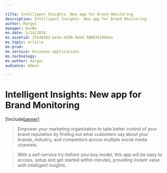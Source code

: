 ```yaml
---

title: Intelligent Insights  New app for Brand Monitoring
description: Intelligent Insights  New app for Brand Monitoring
author: MargoC
manager: AnnBe
ms.date: 5/14/2018
ms.assetid: 2fe48d82-be2e-4209-9eb4-380834206b5e
ms.topic: article
ms.prod: 
ms.service: business-applications
ms.technology: 
ms.author: margoc
audience: Admin

---
```

#  Intelligent Insights: New app for Brand Monitoring




[!include[banner](../../../includes/banner.md)]

>   Empower your marketing organization to take better control of your brand
>   reputation by finding out what customers say about your brands, industry,
>   and competitors across multiple social media channels.

>   With a self-service try-before-you-buy model, this app will be easy to
>   access, setup and get started within minutes, providing instant value with
>   intelligent insights.

